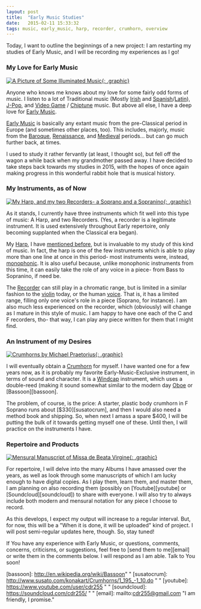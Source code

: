 ```yaml
---
layout: post
title:  "Early Music Studies"
date:   2015-02-11 15:33:32
tags: music, early_music, harp, recorder, crumhorn, overview
---
```


Today, I want to outline the beginnings of a new project: I am
restarting my studies of Early Music, and I will be recording my
experiences as I go!

### My Love for Early Music ###

[![A Picture of Some Illuminated Music](https://s3.amazonaws.com/toft-and-toddy/small-02-15-ave-maria.jpg "Hymn Ave Maria Gratia. Source: James Freeman, at publicdomainreview.org"){: .graphic}](https://s3.amazonaws.com/toft-and-toddy/02-15-ave-maria.jpg)

Anyone who knows me knows about my love for some fairly odd forms of
music. I listen to a lot of Traditional music (Mostly [Irish][irish]
and [Spanish][spanish]/[Latin][latin]), [J-Pop][jpop], and
[Video Game][vgm] / [Chiptune][chiptune] music. But above all else, I
have a deep love for [Early Music][early].

[Early Music][early] is basically any extant music from the
pre-Classical period in Europe (and sometimes other places, too). This
includes, majorly, music from the [Baroque][baroque],
[Renaissance][renaissance], and [Medieval][medieval] periods... but
can go much further back, at times.

I used to study it rather fervantly (at least, I thought so), but fell
off the wagon a while back when my grandmother passed away. I have
decided to take steps back towards my studies in 2015, with the hopes
of once again making progress in this wonderful rabbit hole that is
musical history.

### My Instruments, as of Now ###

[![My Harp, and my two Recorders- a Soprano and a Sopranino](https://s3.amazonaws.com/toft-and-toddy/small-02-15-harp-and-recorders.jpg "My two recorders- a Yamaha Soprano and an Alder Sopranino- and my Harp, a Camac Hermine."){: .graphic}](https://s3.amazonaws.com/toft-and-toddy/02-15-harp-and-recorders.jpg)

As it stands, I currently have three instruments which fit well into
this type of music: A Harp, and two Recorders. (Yes, a recorder is a
legitimate instrument. It is used extensively throughout Early
repertoire, only becoming supplanted when the Classical era began).

My [Harp][leverharp], I have [mentioned before][fixlevers], but is
invaluable to my study of this kind of music. In fact, the harp is one
of the few instruments which is able to play more than one line at
once in this period- most instruments were, instead,
[monophonic][monophonic]. It is also useful because, unlike monophonic
instruments from this time, it can easily take the role of any voice
in a piece- from Bass to Sopranino, if need be.

The [Recorder][recorder] can still play in a chromatic range, but is
limited in a similar fashion to the [violin][violin] today, or the
human [voice][voice]. That is, it has a limited range, filling only
one voice's role in a piece (Soprano, for instance). I am also much
less experienced on the recorder, which (obviously) will change as I
mature in this style of music. I am happy to have one each of the C
and F recorders, tho- that way, I can play any piece written for them
that I might find.

### An Instrument of my Desires ###

[![Crumhorns by Michael Praetorius](https://s3.amazonaws.com/toft-and-toddy/small-02-15-crumhorns.png "Crumhorns drawing by Michael Praetorius in Syntagma Musicum c. 1615"){: .graphic}](https://s3.amazonaws.com/toft-and-toddy/02-15-crumhorns.png)

I will eventually obtain a [Crumhorn][crumhorn] for myself. I have
wanted one for a few years now, as it is probably my favorite
Early-Music-Exclusive instrument, in terms of sound and character. It
is a [Windcap][windcap] instrument, which uses a double-reed (making
it sound somewhat similar to the modern day [Oboe][oboe] or
[Bassoon][bassoon].

The problem, of course, is the price: A starter, plastic body crumhorn
in F Soprano runs about [$330][susatocrum], and then I would also need
a method book and shipping. So, when next I amass a spare $400, I will
be putting the bulk of it towards getting myself one of these. Until then, I will practice on the instruments I have.

### Repertoire and Products ###

[![Mensural Manuscript of Missa de Beata Virgine](https://s3.amazonaws.com/toft-and-toddy/small-02-15-kyrie.jpg "c. ~1500 manuscript by Josquin des Prez of Missa de Beata Virgine, in Mensural Notation"){: .graphic}](https://s3.amazonaws.com/toft-and-toddy/02-15-kyrie.jpg)

For repertoire, I will delve into the many Albums I have amassed over
the years, as well as look through some manuscripts of which I am
lucky enough to have digital copies. As I play them, learn them, and
master them, I am planning on also recording them (possibly on
[Youtube][youtube] or [Soundcloud][soundcloud]) to share with
everyone. I will also try to always include both modern and mensural
notation for any piece I choose to record.

As this develops, I expect my output will increase to a regular
interval. But, for now, this will be a "When it is done, it will be
uploaded" kind of project. I will post semi-regular updates here,
though. So, stay tuned!

If You have any experience with Early Music, or questions, comments,
concerns, criticisms, or suggestions, feel free to
[send them to me][email] or write them in the comments below. I will
respond as I am able. Talk to You soon!

[irish]: http://en.wikipedia.org/wiki/Folk_music_of_Ireland " "
[spanish]: http://en.wikipedia.org/wiki/Music_of_Spain " "
[latin]: http://en.wikipedia.org/wiki/Paraguayan_harp " "
[jpop]: http://en.wikipedia.org/wiki/J-pop " "
[vgm]: http://en.wikipedia.org/wiki/Video_game_music " "
[chiptune]: http://en.wikipedia.org/wiki/Chiptune " "
[early]: http://en.wikipedia.org/wiki/Early_music " "
[baroque]: http://en.wikipedia.org/wiki/Baroque_music " "
[renaissance]: http://en.wikipedia.org/wiki/Renaissance_music " "
[medieval]:http://en.wikipedia.org/wiki/Medieval_music " "
[leverharp]: http://www.camac-harps.com/en/harps-eng/lever-eng/hermine-eng " "
[fixlevers]: http://toftandtoddy.com/music/harp/process/maintenance/2014/12/28/replacing-a-harp-lever.html " "
[monophonic]: http://en.wikipedia.org/wiki/Monophony " "
[recorder]: http://en.wikipedia.org/wiki/Recorder_(musical_instrument) " "
[violin]: http://en.wikipedia.org/wiki/Violin_family " "
[voice]: http://en.wikipedia.org/wiki/Singing#Classifying_singing_voices " "
[crumhorn]: http://en.wikipedia.org/wiki/Crumhorn " "
[windcap]: http://en.wikipedia.org/wiki/Crumhorn#Description " "
[oboe]: http://en.wikipedia.org/wiki/Oboe " "
[bassoon]: http://en.wikipedia.org/wiki/Bassoon" "
[susatocrum]: http://www.susato.com/konakart/Crumhorns/1_195_-1_10.do " "
[youtube]: https://www.youtube.com/user/cdr255 " "
[soundcloud]: https://soundcloud.com/cdr255/ " "
[email]: mailto:cdr255@gmail.com "I am friendly, I promise."
